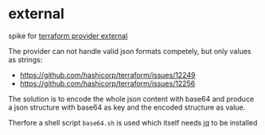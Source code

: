 # external

spike for [terraform provider external](https://registry.terraform.io/providers/hashicorp/external)

The provider can not handle valid json formats competely, but only values as strings:
<!-- markdownlint-disable MD034 -->
- https://github.com/hashicorp/terraform/issues/12249
- https://github.com/hashicorp/terraform/issues/12256
<!-- markdownlint-enable MD034 -->

The solution is to encode the whole json content with base64 and produce a json structure with base64 as key and the encoded structure as value.

Therfore a shell script `base64.sh` is used which itself needs [jq](https://stedolan.github.io/jq/) to be installed
